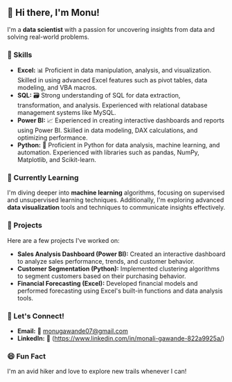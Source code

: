 ## 👋 Hi there, I'm Monu!

I'm a **data scientist** with a passion for uncovering insights from data and solving real-world problems.

### 💼 Skills
- **Excel:** 📊 Proficient in data manipulation, analysis, and visualization. Skilled in using advanced Excel features such as pivot tables, data modeling, and VBA macros.
- **SQL:** 🗃️ Strong understanding of SQL for data extraction, transformation, and analysis. Experienced with relational database management systems like MySQL.
- **Power BI:** 📈 Experienced in creating interactive dashboards and reports using Power BI. Skilled in data modeling, DAX calculations, and optimizing performance.
- **Python:** 🐍 Proficient in Python for data analysis, machine learning, and automation. Experienced with libraries such as pandas, NumPy, Matplotlib, and Scikit-learn.

### 🌱 Currently Learning
I'm diving deeper into **machine learning** algorithms, focusing on supervised and unsupervised learning techniques. Additionally, I'm exploring advanced **data visualization** tools and techniques to communicate insights effectively.

### 📂 Projects
Here are a few projects I've worked on:
- **Sales Analysis Dashboard (Power BI):** Created an interactive dashboard to analyze sales performance, trends, and customer behavior.
- **Customer Segmentation (Python):** Implemented clustering algorithms to segment customers based on their purchasing behavior.
- **Financial Forecasting (Excel):** Developed financial models and performed forecasting using Excel's built-in functions and data analysis tools.

### 💬 Let's Connect!
- **Email:** 📧 [monugawande07@gmail.com](mailto:monugawande07@gmail.com)
- **LinkedIn:** 🔗 (https://www.linkedin.com/in/monali-gawande-822a9925a/)

### 😄 Fun Fact
I'm an avid hiker and love to explore new trails whenever I can!

<!---
monu-890/monu-890 is a ✨ special ✨ repository because its `README.md` (this file) appears on your GitHub profile.
You can click the Preview link to take a look at your changes.
--->
